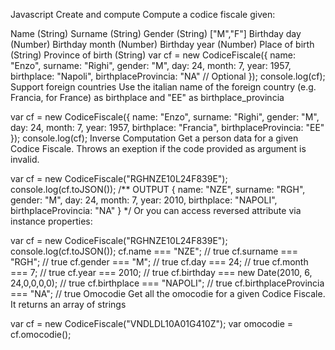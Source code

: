 Javascript
Create and compute
Compute a codice fiscale given:

Name (String)
Surname (String)
Gender (String) ["M","F"]
Birthday day (Number)
Birthday month (Number)
Birthday year (Number)
Place of birth (String)
Province of birth (String)
var cf = new CodiceFiscale({
    name: "Enzo",
    surname: "Righi",
    gender: "M",
    day: 24,
    month: 7,
    year: 1957,
    birthplace: "Napoli", 
    birthplaceProvincia: "NA" // Optional
});
console.log(cf);
Support foreign countries
Use the italian name of the foreign country (e.g. Francia, for France) as birthplace and "EE" as birthplace_provincia

var cf = new CodiceFiscale({
    name: "Enzo",
    surname: "Righi",
    gender: "M",
    day: 24,
    month: 7,
    year: 1957,
    birthplace: "Francia", 
    birthplaceProvincia: "EE"
});
console.log(cf);
Inverse Computation
Get a person data for a given Codice Fiscale. Throws an exeption if the code provided as argument is invalid.

var cf = new CodiceFiscale("RGHNZE10L24F839E");
console.log(cf.toJSON());
/** 
 OUTPUT
{
    name: "NZE",
    surname: "RGH",
    gender: "M",
    day: 24,
    month: 7,
    year:  2010,
    birthplace: "NAPOLI",
    birthplaceProvincia: "NA"
}
*/
Or you can access reversed attribute via instance properties:

var cf = new CodiceFiscale("RGHNZE10L24F839E");
console.log(cf.toJSON());
cf.name === "NZE"; // true
cf.surname === "RGH"; // true
cf.gender === "M"; // true
cf.day === 24; // true
cf.month === 7; // true
cf.year ===  2010; // true
cf.birthday === new Date(2010, 6, 24,0,0,0,0); // true
cf.birthplace === "NAPOLI"; // true
cf.birthplaceProvincia === "NA"; // true
Omocodie
Get all the omocodie for a given Codice Fiscale. It returns an array of strings

var cf = new CodiceFiscale("VNDLDL10A01G410Z");
var omocodie = cf.omocodie();
